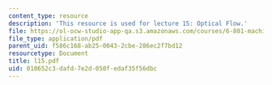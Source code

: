 ```yaml
---
content_type: resource
description: 'This resource is used for lecture 15: Optical Flow.'
file: https://ol-ocw-studio-app-qa.s3.amazonaws.com/courses/6-801-machine-vision-fall-2004/010652c3dafd7e2d050fedaf35f56dbc_l15.pdf
file_type: application/pdf
parent_uid: f586c168-ab25-0043-2cbe-286ec2f7bd12
resourcetype: Document
title: l15.pdf
uid: 010652c3-dafd-7e2d-050f-edaf35f56dbc
---
```

